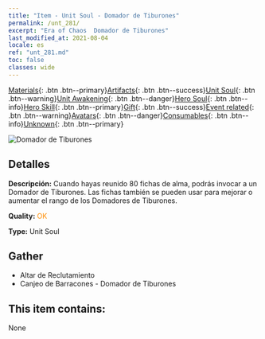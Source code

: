 ```yaml
---
title: "Item - Unit Soul - Domador de Tiburones"
permalink: /unt_281/
excerpt: "Era of Chaos  Domador de Tiburones"
last_modified_at: 2021-08-04
locale: es
ref: "unt_281.md"
toc: false
classes: wide
---
```

 [Materials](/ItemsES/){: .btn .btn--primary}[Artifacts](/ItemsES/Artifacts/){: .btn .btn--success}[Unit Soul](/ItemsES/UnitSoul/){: .btn .btn--warning}[Unit Awakening](/ItemsES/UnitAwakening/){: .btn .btn--danger}[Hero Soul](/ItemsES/HeroSoul/){: .btn .btn--info}[Hero Skill](/ItemsES/HeroSkill/){: .btn .btn--primary}[Gift](/ItemsES/Gift/){: .btn .btn--success}[Event related](/ItemsES/Events/){: .btn .btn--warning}[Avatars](/ItemsES/Avatars/){: .btn .btn--danger}[Consumables](/ItemsES/Consumables/){: .btn .btn--info}[Unknown](/ItemsES/Unknown/){: .btn .btn--primary}

 ![Domador de Tiburones](/images/u/ti_xunshashi.jpg)

## Detalles
 **Descripción:** Cuando hayas reunido 80 fichas de alma, podrás invocar a un Domador de Tiburones. Las fichas también se pueden usar para mejorar o aumentar el rango de los Domadores de Tiburones.

 **Quality:** <span style="color: #FF8C00">OK</span>

 **Type:** Unit Soul

## Gather

*    Altar de Reclutamiento 
*    Canjeo de Barracones - Domador de Tiburones 

## This item contains:

  None

